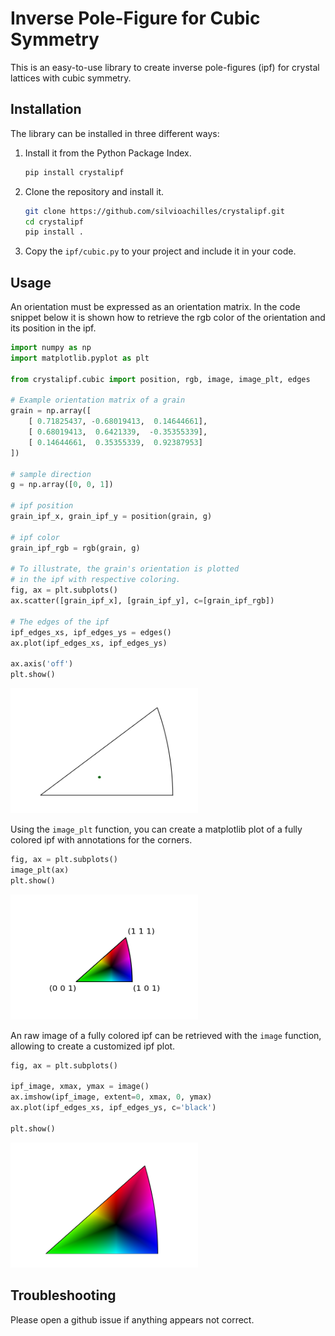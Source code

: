 # Inverse Pole-Figure for Cubic Symmetry
This is an easy-to-use library to create inverse
pole-figures (ipf) for crystal lattices with
cubic symmetry.

## Installation
The library can be installed in three different ways:
1. Install it from the Python Package Index.
    ```bash
    pip install crystalipf
    ```
2. Clone the repository and install it.
    ```bash
    git clone https://github.com/silvioachilles/crystalipf.git
    cd crystalipf
    pip install .
    ``` 
3. Copy the `ipf/cubic.py` to your project and include it in your code.


## Usage
An orientation must be expressed as an orientation matrix.
In the code snippet below it is shown how to retrieve
the rgb color of the orientation and its position in the ipf.

```python
import numpy as np
import matplotlib.pyplot as plt

from crystalipf.cubic import position, rgb, image, image_plt, edges

# Example orientation matrix of a grain
grain = np.array([
    [ 0.71825437, -0.68019413,  0.14644661],
    [ 0.68019413,  0.6421339,  -0.35355339],
    [ 0.14644661,  0.35355339,  0.92387953]
])

# sample direction
g = np.array([0, 0, 1])

# ipf position
grain_ipf_x, grain_ipf_y = position(grain, g)

# ipf color
grain_ipf_rgb = rgb(grain, g)

# To illustrate, the grain's orientation is plotted
# in the ipf with respective coloring.
fig, ax = plt.subplots()
ax.scatter([grain_ipf_x], [grain_ipf_y], c=[grain_ipf_rgb])

# The edges of the ipf
ipf_edges_xs, ipf_edges_ys = edges()
ax.plot(ipf_edges_xs, ipf_edges_ys)

ax.axis('off')
plt.show()
```
<img src="https://github.com/silvioachilles/crystalipf/blob/Rework/doc/ipf_grain.png?raw=true" width="300" height="200" />

Using the `image_plt` function, you can create a matplotlib plot of a fully
colored ipf with annotations for the corners.

```python
fig, ax = plt.subplots()
image_plt(ax)
plt.show()
```

<img src="https://github.com/silvioachilles/crystalipf/blob/Rework/doc/ipf_colored_annotations.png?raw=true" width="300" height="200" />

An raw image of a fully colored ipf can be retrieved with the `image` function,
allowing to create a customized ipf plot.

```python
fig, ax = plt.subplots()

ipf_image, xmax, ymax = image()
ax.imshow(ipf_image, extent=0, xmax, 0, ymax)
ax.plot(ipf_edges_xs, ipf_edges_ys, c='black')

plt.show()
```

<img src="https://github.com/silvioachilles/crystalipf/blob/Rework/doc/ipf_colored.png?raw=true" width="300" height="200" />

## Troubleshooting
Please open a github issue if anything appears not correct. 
